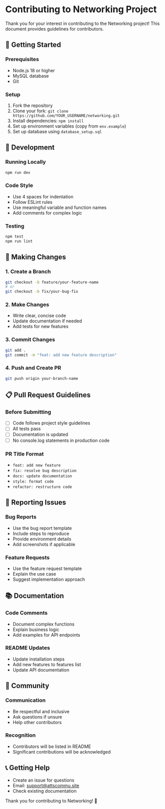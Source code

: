 # Contributing to Networking Project

Thank you for your interest in contributing to the Networking project! This document provides guidelines for contributors.

## 🚀 Getting Started

### Prerequisites
- Node.js 18 or higher
- MySQL database
- Git

### Setup
1. Fork the repository
2. Clone your fork: `git clone https://github.com/YOUR_USERNAME/networking.git`
3. Install dependencies: `npm install`
4. Set up environment variables (copy from `env.example`)
5. Set up database using `database_setup.sql`

## 🔧 Development

### Running Locally
```bash
npm run dev
```

### Code Style
- Use 4 spaces for indentation
- Follow ESLint rules
- Use meaningful variable and function names
- Add comments for complex logic

### Testing
```bash
npm test
npm run lint
```

## 📝 Making Changes

### 1. Create a Branch
```bash
git checkout -b feature/your-feature-name
# or
git checkout -b fix/your-bug-fix
```

### 2. Make Changes
- Write clear, concise code
- Update documentation if needed
- Add tests for new features

### 3. Commit Changes
```bash
git add .
git commit -m "feat: add new feature description"
```

### 4. Push and Create PR
```bash
git push origin your-branch-name
```

## 📋 Pull Request Guidelines

### Before Submitting
- [ ] Code follows project style guidelines
- [ ] All tests pass
- [ ] Documentation is updated
- [ ] No console.log statements in production code

### PR Title Format
- `feat: add new feature`
- `fix: resolve bug description`
- `docs: update documentation`
- `style: format code`
- `refactor: restructure code`

## 🐛 Reporting Issues

### Bug Reports
- Use the bug report template
- Include steps to reproduce
- Provide environment details
- Add screenshots if applicable

### Feature Requests
- Use the feature request template
- Explain the use case
- Suggest implementation approach

## 📚 Documentation

### Code Comments
- Document complex functions
- Explain business logic
- Add examples for API endpoints

### README Updates
- Update installation steps
- Add new features to features list
- Update API documentation

## 🤝 Community

### Communication
- Be respectful and inclusive
- Ask questions if unsure
- Help other contributors

### Recognition
- Contributors will be listed in README
- Significant contributions will be acknowledged

## 📞 Getting Help

- Create an issue for questions
- Email: support@attscommu.site
- Check existing documentation

Thank you for contributing to Networking! 🎉 